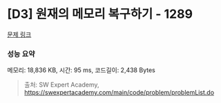 # [D3] 원재의 메모리 복구하기 - 1289 

[문제 링크](https://swexpertacademy.com/main/code/problem/problemDetail.do?contestProbId=AV19AcoKI9sCFAZN) 

### 성능 요약

메모리: 18,836 KB, 시간: 95 ms, 코드길이: 2,438 Bytes



> 출처: SW Expert Academy, https://swexpertacademy.com/main/code/problem/problemList.do